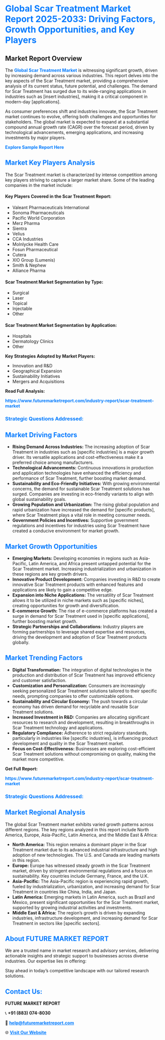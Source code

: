 <h1 style="color: #007BFF;">Global Scar Treatment Market Report 2025-2033: Driving Factors, Growth Opportunities, and Key Players</h1>

<section id="overview">
<h2>Market Report Overview</h2>
<p>The <a href="https://www.futuremarketreport.com/industry-report/scar-treatment-market" style="color: #007BFF; text-decoration: none;"><strong>Global Scar Treatment Market</strong></a> is witnessing significant growth, driven by increasing demand across various industries. This report delves into the key aspects of the Scar Treatment market, providing a comprehensive analysis of its current status, future potential, and challenges. The demand for Scar Treatment has surged due to its wide-ranging applications in industries such as [insert industries], making it a critical component in modern-day [applications].</p>
<p>As consumer preferences shift and industries innovate, the Scar Treatment market continues to evolve, offering both challenges and opportunities for stakeholders. The global market is expected to expand at a substantial compound annual growth rate (CAGR) over the forecast period, driven by technological advancements, emerging applications, and increasing investments by major players.</p>
</section>

<section id="overview">
<p><a href="https://www.futuremarketreport.com/request-sample/reportId=104963" style="color: #007BFF; text-decoration: none;"><strong>Explore Sample Report Here</strong></a></p>
</section>

<section id="key-players">
<h2 style="color: #007BFF;">Market Key Players Analysis</h2>
<p>The Scar Treatment market is characterized by intense competition among key players striving to capture a larger market share. Some of the leading companies in the market include:</p>
<h4>Key Players Covered in the Scar Treatment Report:</h4>
<ul><li>Valeant Pharmaceuticals International</li><li>Sonoma Pharmaceuticals</li><li>Pacific World Corporation</li><li>Merz Pharma</li><li>Sientra</li><li>Velius</li><li>CCA Industries</li><li>Molnlycke Health Care</li><li>Fosun Pharmaceutical</li><li>Cutera</li><li>XIO Group (Lumenis)</li><li>Smith &amp; Nephew</li><li>Alliance Pharma</li></ul>
<h4>Scar Treatment Market Segmentation by Type:</h4>
<ul><li>Surgical</li><li>Laser</li><li>Topical</li><li>Injectable</li><li>Other</li></ul>

<h4>Scar Treatment Market Segmentation by Application:</h4>
<ul><li>Hospitals</li><li>Dermatology Clinics</li><li>Other</li></ul>
<p><strong>Key Strategies Adopted by Market Players:</strong></p>
<ul>
<li>Innovation and R&D</li>
<li>Geographical Expansion</li>
<li>Sustainability Initiatives</li>
<li>Mergers and Acquisitions</li>
</ul>
</section>

<section>
<p><strong>Read Full Analysis: </strong></p><a href="https://www.futuremarketreport.com/industry-report/scar-treatment-market" style="color: #007BFF; text-decoration: none;"><strong>https://www.futuremarketreport.com/industry-report/scar-treatment-market</strong></a>
<h3 style="color: #007BFF;">Strategic Questions Addressed:</h3>
</section>

<section id="driving-factors">
<h2 style="color: #007BFF;">Market Driving Factors</h2>
<ul>
<li><strong>Rising Demand Across Industries:</strong> The increasing adoption of Scar Treatment in industries such as [specific industries] is a major growth driver. Its versatile applications and cost-effectiveness make it a preferred choice among manufacturers.</li>
<li><strong>Technological Advancements:</strong> Continuous innovations in production and application technologies have enhanced the efficiency and performance of Scar Treatment, further boosting market demand.</li>
<li><strong>Sustainability and Eco-Friendly Initiatives:</strong> With growing environmental concerns, the demand for sustainable Scar Treatment solutions has surged. Companies are investing in eco-friendly variants to align with global sustainability goals.</li>
<li><strong>Growing Population and Urbanization:</strong> The rising global population and rapid urbanization have increased the demand for [specific products], where Scar Treatment plays a vital role in meeting consumer needs.</li>
<li><strong>Government Policies and Incentives:</strong> Supportive government regulations and incentives for industries using Scar Treatment have created a conducive environment for market growth.</li>
</ul>
</section>

<section id="growth-opportunities">
<h2 style="color: #007BFF;">Market Growth Opportunities</h2>
<ul>
<li><strong>Emerging Markets:</strong> Developing economies in regions such as Asia-Pacific, Latin America, and Africa present untapped potential for the Scar Treatment market. Increasing industrialization and urbanization in these regions are key growth drivers.</li>
<li><strong>Innovative Product Development:</strong> Companies investing in R&D to create innovative Scar Treatment products with enhanced features and applications are likely to gain a competitive edge.</li>
<li><strong>Expansion into Niche Applications:</strong> The versatility of Scar Treatment allows it to be utilized in niche markets such as [specific niches], creating opportunities for growth and diversification.</li>
<li><strong>E-commerce Growth:</strong> The rise of e-commerce platforms has created a surge in demand for Scar Treatment used in [specific applications], further boosting market growth.</li>
<li><strong>Strategic Partnerships and Collaborations:</strong> Industry players are forming partnerships to leverage shared expertise and resources, driving the development and adoption of Scar Treatment products globally.</li>
</ul>
</section>

<section id="trending-factors">
<h2 style="color: #007BFF;">Market Trending Factors</h2>
<ul>
<li><strong>Digital Transformation:</strong> The integration of digital technologies in the production and distribution of Scar Treatment has improved efficiency and customer satisfaction.</li>
<li><strong>Customization and Personalization:</strong> Consumers are increasingly seeking personalized Scar Treatment solutions tailored to their specific needs, prompting companies to offer customizable options.</li>
<li><strong>Sustainability and Circular Economy:</strong> The push towards a circular economy has driven demand for recyclable and reusable Scar Treatment solutions.</li>
<li><strong>Increased Investment in R&D:</strong> Companies are allocating significant resources to research and development, resulting in breakthroughs in Scar Treatment technology and applications.</li>
<li><strong>Regulatory Compliance:</strong> Adherence to strict regulatory standards, particularly in industries like [specific industries], is influencing product development and quality in the Scar Treatment market.</li>
<li><strong>Focus on Cost-Effectiveness:</strong> Businesses are exploring cost-efficient Scar Treatment solutions without compromising on quality, making the market more competitive.</li>
</ul>
</section>

<section>
<p><strong>Get Full Report: </strong></p><a href="https://www.futuremarketreport.com/industry-report/scar-treatment-market" style="color: #007BFF; text-decoration: none;"><strong>https://www.futuremarketreport.com/industry-report/scar-treatment-market</strong></a>
<h3 style="color: #007BFF;">Strategic Questions Addressed:</h3>
</section>


<section id="regional-analysis">
<h2 style="color: #007BFF;">Market Regional Analysis</h2>
<p>The global Scar Treatment market exhibits varied growth patterns across different regions. The key regions analyzed in this report include North America, Europe, Asia-Pacific, Latin America, and the Middle East & Africa:</p>
<ul>
<li><strong>North America:</strong> This region remains a dominant player in the Scar Treatment market due to its advanced industrial infrastructure and high adoption of new technologies. The U.S. and Canada are leading markets in this region.</li>
<li><strong>Europe:</strong> Europe has witnessed steady growth in the Scar Treatment market, driven by stringent environmental regulations and a focus on sustainability. Key countries include Germany, France, and the U.K.</li>
<li><strong>Asia-Pacific:</strong> The Asia-Pacific region is experiencing rapid growth, fueled by industrialization, urbanization, and increasing demand for Scar Treatment in countries like China, India, and Japan.</li>
<li><strong>Latin America:</strong> Emerging markets in Latin America, such as Brazil and Mexico, present significant opportunities for the Scar Treatment market, supported by growing industrial activities and investments.</li>
<li><strong>Middle East & Africa:</strong> The region’s growth is driven by expanding industries, infrastructure development, and increasing demand for Scar Treatment in sectors like [specific sectors].</li>
</ul>
</section>

<footer>
<h2 style="color: #007BFF;">About FUTURE MARKET REPORT</h2>
<p>We are a trusted name in market research and advisory services, delivering actionable insights and strategic support to businesses across diverse industries. Our expertise lies in offering:</p>

<p>Stay ahead in today’s competitive landscape with our tailored research solutions.</p>

<h2 style="color: #007BFF;">Contact Us:</h2>
<p><strong>FUTURE MARKET REPORT</strong></p>
<p>📞 <strong>+91 (883) 074-8030</strong></p>
<p>📧 <strong><a href="mailto:help@futuremarketreport.com" style="color: #007BFF;">help@futuremarketreport.com</a></strong></p>
<p>🌐 <strong><a href="https://www.futuremarketreport.com/" style="color: #007BFF;">Visit Our Website</a></strong></p>
</footer>